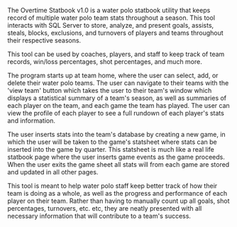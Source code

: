 The Overtime Statbook v1.0 is a water polo statbook utility that keeps record of multiple water polo team stats throughout a season. This tool interacts with SQL Server to store, analyze, and present goals, assists, steals, blocks, exclusions, and turnovers of players and teams throughout their respective seasons. 

This tool can be used by coaches, players, and staff to keep track of team records, win/loss percentages, shot percentages, and much more. 

The program starts up at team home, where the user can select, add, or delete their water polo teams. The user can navigate to their teams with the 'view team' button which takes the user to their team's window which displays a statistical summary of a team's season, as well as summaries of each player on the team, and each game the team has played. The user can view the profile of each player to see a full rundown of each player's stats and information. 

The user inserts stats into the team's database by creating a new game, in which the user will be taken to the game's statsheet where stats can be inserted into the game by quarter. This statsheet is much like a real life statbook page where the user inserts game events as the game proceeds. When the user exits the game sheet all stats will from each game are stored and updated in all other pages. 

This tool is meant to help water polo staff keep better track of how their team is doing as a whole, as well as the progress and performance of each player on their team. Rather than having to manually count up all goals, shot percentages, turnovers, etc. etc, they are neatly presented with all necessary information that will contribute to a team's success. 

